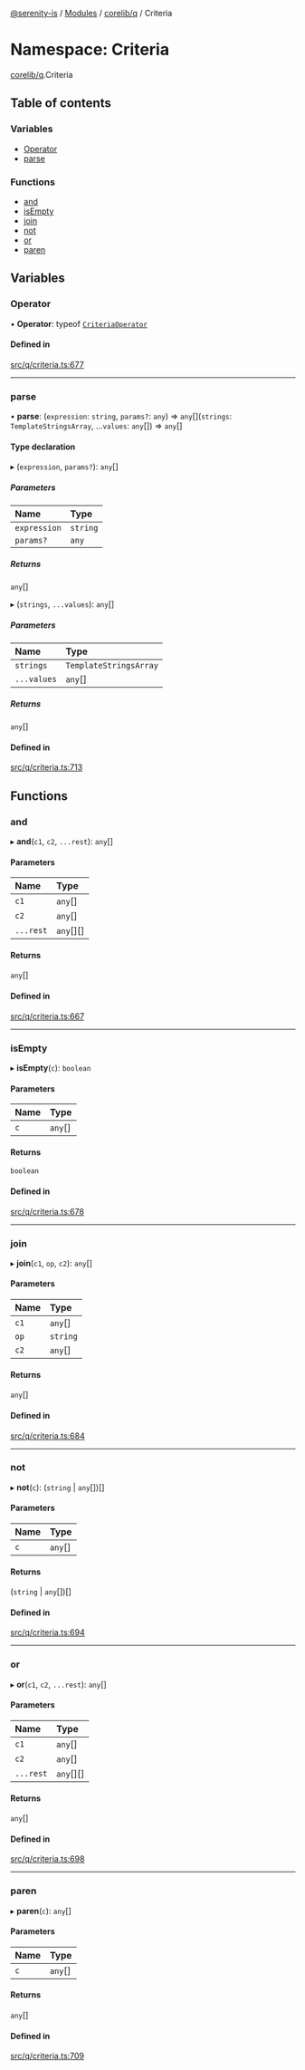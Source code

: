 [@serenity-is](../README.md) / [Modules](../modules.md) / [corelib/q](corelib_q.md) / Criteria

# Namespace: Criteria

[corelib/q](corelib_q.md).Criteria

## Table of contents

### Variables

- [Operator](corelib_q.Criteria.md#operator)
- [parse](corelib_q.Criteria.md#parse)

### Functions

- [and](corelib_q.Criteria.md#and)
- [isEmpty](corelib_q.Criteria.md#isempty)
- [join](corelib_q.Criteria.md#join)
- [not](corelib_q.Criteria.md#not)
- [or](corelib_q.Criteria.md#or)
- [paren](corelib_q.Criteria.md#paren)

## Variables

### Operator

• **Operator**: typeof [`CriteriaOperator`](../enums/corelib_q.CriteriaOperator.md)

#### Defined in

[src/q/criteria.ts:677](https://github.com/serenity-is/serenity/blob/master/packages/corelib/src/q/criteria.ts#line&#x3D;677)

___

### parse

• **parse**: (`expression`: `string`, `params?`: `any`) => `any`[](`strings`: `TemplateStringsArray`, ...`values`: `any`[]) => `any`[]

#### Type declaration

▸ (`expression`, `params?`): `any`[]

##### Parameters

| Name | Type |
| :------ | :------ |
| `expression` | `string` |
| `params?` | `any` |

##### Returns

`any`[]

▸ (`strings`, `...values`): `any`[]

##### Parameters

| Name | Type |
| :------ | :------ |
| `strings` | `TemplateStringsArray` |
| `...values` | `any`[] |

##### Returns

`any`[]

#### Defined in

[src/q/criteria.ts:713](https://github.com/serenity-is/serenity/blob/master/packages/corelib/src/q/criteria.ts#line&#x3D;713)

## Functions

### and

▸ **and**(`c1`, `c2`, `...rest`): `any`[]

#### Parameters

| Name | Type |
| :------ | :------ |
| `c1` | `any`[] |
| `c2` | `any`[] |
| `...rest` | `any`[][] |

#### Returns

`any`[]

#### Defined in

[src/q/criteria.ts:667](https://github.com/serenity-is/serenity/blob/master/packages/corelib/src/q/criteria.ts#line&#x3D;667)

___

### isEmpty

▸ **isEmpty**(`c`): `boolean`

#### Parameters

| Name | Type |
| :------ | :------ |
| `c` | `any`[] |

#### Returns

`boolean`

#### Defined in

[src/q/criteria.ts:678](https://github.com/serenity-is/serenity/blob/master/packages/corelib/src/q/criteria.ts#line&#x3D;678)

___

### join

▸ **join**(`c1`, `op`, `c2`): `any`[]

#### Parameters

| Name | Type |
| :------ | :------ |
| `c1` | `any`[] |
| `op` | `string` |
| `c2` | `any`[] |

#### Returns

`any`[]

#### Defined in

[src/q/criteria.ts:684](https://github.com/serenity-is/serenity/blob/master/packages/corelib/src/q/criteria.ts#line&#x3D;684)

___

### not

▸ **not**(`c`): (`string` \| `any`[])[]

#### Parameters

| Name | Type |
| :------ | :------ |
| `c` | `any`[] |

#### Returns

(`string` \| `any`[])[]

#### Defined in

[src/q/criteria.ts:694](https://github.com/serenity-is/serenity/blob/master/packages/corelib/src/q/criteria.ts#line&#x3D;694)

___

### or

▸ **or**(`c1`, `c2`, `...rest`): `any`[]

#### Parameters

| Name | Type |
| :------ | :------ |
| `c1` | `any`[] |
| `c2` | `any`[] |
| `...rest` | `any`[][] |

#### Returns

`any`[]

#### Defined in

[src/q/criteria.ts:698](https://github.com/serenity-is/serenity/blob/master/packages/corelib/src/q/criteria.ts#line&#x3D;698)

___

### paren

▸ **paren**(`c`): `any`[]

#### Parameters

| Name | Type |
| :------ | :------ |
| `c` | `any`[] |

#### Returns

`any`[]

#### Defined in

[src/q/criteria.ts:709](https://github.com/serenity-is/serenity/blob/master/packages/corelib/src/q/criteria.ts#line&#x3D;709)
